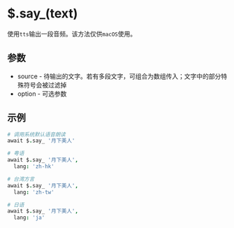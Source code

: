 # $.say_(text)

使用`tts`输出一段音频。该方法仅供`macOS`使用。

## 参数

- source - 待输出的文字。若有多段文字，可组合为数组传入；文字中的部分特殊符号会被过滤掉
- option - 可选参数

## 示例

```coffeescript
# 调用系统默认语音朗读
await $.say_ '月下美人'

# 粤语
await $.say_ '月下美人',
  lang: 'zh-hk'

# 台湾方言
await $.say_ '月下美人',
  lang: 'zh-tw'

# 日语
await $.say_ '月下美人',
  lang: 'ja'
```